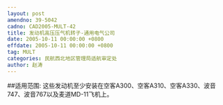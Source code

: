 ```yaml
---
layout: post
amendno: 39-5042
cadno: CAD2005-MULT-42
title: 发动机高压压气机转子-通用电气公司
date: 2005-10-11 00:00:00 +0800
effdate: 2005-10-11 00:00:00 +0800
tag: MULT
categories: 民航西北地区管理局适航审定处
author: 赵涛
---
```


##适用范围:
这些发动机至少安装在空客A300、空客A310、空客A330、波音747、波音767以及麦道MD-11飞机上。

